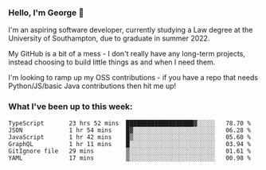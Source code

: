 ### Hello, I'm George 👋

I'm an aspiring software developer, currently studying a Law degree at the University of Southampton, due to graduate in summer 2022. 

My GitHub is a bit of a mess - I don't really have any long-term projects, instead choosing to build little things as and when I need them.

I'm looking to ramp up my OSS contributions - if you have a repo that needs Python/JS/basic Java contributions then hit me up!

<!--
**georgegebbett/georgegebbett** is a ✨ _special_ ✨ repository because its `README.md` (this file) appears on your GitHub profile.

Here are some ideas to get you started:

- 🔭 I’m currently working on ...
- 🌱 I’m currently learning ...
- 👯 I’m looking to collaborate on ...
- 🤔 I’m looking for help with ...
- 💬 Ask me about ...
- 📫 How to reach me: ...
- 😄 Pronouns: ...
- ⚡ Fun fact: ...
-->

### What I've been up to this week:
<!--START_SECTION:waka-->

```text
TypeScript       23 hrs 52 mins  ███████████████████▓░░░░░   78.70 %
JSON             1 hr 54 mins    █▓░░░░░░░░░░░░░░░░░░░░░░░   06.28 %
JavaScript       1 hr 42 mins    █▒░░░░░░░░░░░░░░░░░░░░░░░   05.60 %
GraphQL          1 hr 11 mins    █░░░░░░░░░░░░░░░░░░░░░░░░   03.94 %
GitIgnore file   29 mins         ▒░░░░░░░░░░░░░░░░░░░░░░░░   01.61 %
YAML             17 mins         ▒░░░░░░░░░░░░░░░░░░░░░░░░   00.98 %
```

<!--END_SECTION:waka-->
